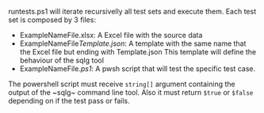 runtests.ps1 will iterate recursivelly all test sets and execute them. Each test set is composed by 3 files:
* ExampleNameFile.xlsx: A Excel file with the source data
* ExampleNameFile*Template.json*: A template with the same name that the Excel file but ending with Template.json This template will define the behaviour of the sqlg tool
* ExampleNameFile.*ps1*: A pwsh script that will test the specific test case. 


The powershell script must receive `string[]` argument containing the output of the ~sqlg~ command line tool. Also it must return `$true` or `$false` depending on if the test pass or fails.
